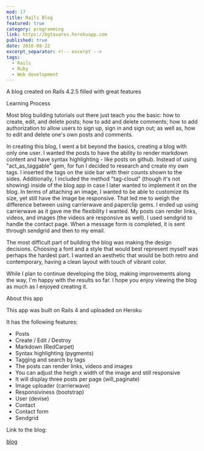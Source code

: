 ```yaml
---
mod: 17
title: Rails Blog
featured: true
category: programming
link: https://bgtavares.herokuapp.com
published: true
date: 2016-08-22
excerpt_separator: <!-- excerpt -->
tags:
  - Rails
  - Ruby
  - Web development
---
```


A blog created on Rails 4.2.5 filled with great features
<!-- excerpt -->

Learning Process

Most blog building tutorials out there just teach you the basic: how to create, edit, and delete posts; how to add and delete comments; how to add authorization to allow users to sign up, sign in and sign out; as well as, how to edit and delete one's own posts and comments.

In creating this blog, I went a bit beyond the basics, creating a blog with only one user. I wanted the posts to have the ability to render markdown content and have syntax highlighting - like posts on github. Instead of using "act_as_taggable" gem, for fun I decided to research and create my own tags. I inserted the tags on the side bar with their counts shown to the sides. Additionally, I included the method "tag-cloud" (though it's not showing) inside of the blog app in case I later wanted to implement it on the blog. In terms of attaching an image, I wanted to be able to customize its size, yet still have the image be responsive. That led me to weigh the difference between using carrierwave and paperclip gems. I ended up using carrierwave as it gave me the flexibility I wanted. My posts can render links, videos, and images (the videos are responsive as well). I used sendgrid to handle the contact page. When a message form is completed, it is sent through sendgrid and then to my email.

The most difficult part of building the blog was making the design decisions. Choosing a font and a style that would best represent myself was perhaps the hardest part. I wanted an aesthetic that would be both retro and contemporary, having a clean layout with touch of vibrant color.

While I plan to continue developing the blog, making improvements along the way, I'm happy with the results so far. I hope you enjoy viewing the blog as much as I enjoyed creating it.

About this app

This app was built on Rails 4 and uploaded on Heroku

It has the following features:

* Posts
* Create / Edit / Destroy
* Markdown (RedCarpet)
* Syntax highlighting (pygments)
* Tagging and search by tags
* The posts can render links, videos and images
* You can adjust the heigh x width of the image and still responsive
* It will display three posts per page (will_paginate)
* Image uploader (carrierwave)
* Responsiviness (bootstrap)
* User (devise)
* Contact
* Contact form
* Sendgrid


Link to the blog:

[blog](http://bgtavares.herokuapp.com)
